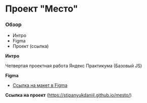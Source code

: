# Проект "Место"

### Обзор 
* Интро
* Figma
* Проект (ссылка)

**Интро**

Четвертая проектная работа Яндекс Практикума (Базовый JS)

**Figma**

* [Ссылка на макет в Figma](https://www.figma.com/file/2cn9N9jSkmxD84oJik7xL7/JavaScript.-Sprint-4?node-id=28212%3A212)

**Ссылка на проект**  (https://stipanyukdaniil.github.io/mesto/)